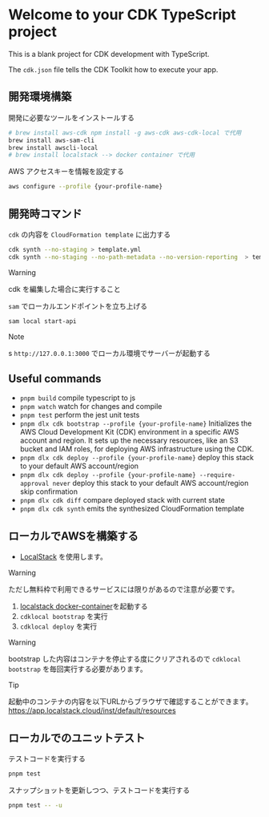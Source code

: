 # Welcome to your CDK TypeScript project

This is a blank project for CDK development with TypeScript.

The `cdk.json` file tells the CDK Toolkit how to execute your app.

## 開発環境構築

開発に必要なツールをインストールする

```bash
# brew install aws-cdk npm install -g aws-cdk aws-cdk-local で代用
brew install aws-sam-cli
brew install awscli-local
# brew install localstack --> docker container で代用
```

AWS アクセスキーを情報を設定する

```bash
aws configure --profile {your-profile-name}
```

## 開発時コマンド

`cdk` の内容を `CloudFormation template` に出力する

```bash
cdk synth --no-staging > template.yml
cdk synth --no-staging --no-path-metadata --no-version-reporting  > template.yml
```

> [!WARNING]
> cdk を編集した場合に実行すること

`sam` でローカルエンドポイントを立ち上げる

```bash
sam local start-api
```

> [!NOTE]
> s `http://127.0.0.1:3000` でローカル環境でサーバーが起動する

## Useful commands

- `pnpm build` compile typescript to js
- `pnpm watch` watch for changes and compile
- `pnpm test` perform the jest unit tests
- `pnpm dlx cdk bootstrap --profile {your-profile-name}` Initializes the AWS Cloud Development Kit (CDK) environment in a specific AWS account and region. It sets up the necessary resources, like an S3 bucket and IAM roles, for deploying AWS infrastructure using the CDK.
- `pnpm dlx cdk deploy --profile {your-profile-name}` deploy this stack to your default AWS account/region
- `pnpm dlx cdk deploy --profile {your-profile-name} --require-approval never` deploy this stack to your default AWS account/region skip confirmation
- `pnpm dlx cdk diff` compare deployed stack with current state
- `pnpm dlx cdk synth` emits the synthesized CloudFormation template

## ローカルでAWSを構築する

- [LocalStack](https://www.localstack.cloud/) を使用します。

> [!WARNING]
> ただし無料枠で利用できるサービスには限りがあるので注意が必要です。<br>

1. [localstack docker-container](./compose.yaml)を起動する
2. `cdklocal bootstrap` を実行
3. `cdklocal deploy` を実行

> [!WARNING]
> bootstrap した内容はコンテナを停止する度にクリアされるので `cdklocal bootstrap` を毎回実行する必要があります。

> [!TIP]
> 起動中のコンテナの内容を以下URLからブラウザで確認することができます。
> https://app.localstack.cloud/inst/default/resources

## ローカルでのユニットテスト

テストコードを実行する

```sh
pnpm test
```

スナップショットを更新しつつ、テストコードを実行する

```sh
pnpm test -- -u
```
